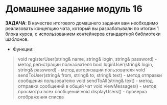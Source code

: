 # Домашнее задание модуль 16

**ЗАДАЧА**: В качестве итогового домашнего задания вам необходимо реализовать концепцию чата, который вы разрабатывали по итогам 1 блока курса, с использованием контейнеров стандартной библиотеки шаблонов.

- Функции:
> void registerUser(string& name, string& login, string& password) - метод регистрации пользователя
> bool loginUser(string& login, string& password) - метод авторизации пользователя
> void sendToUser(string& from, string& to, string& text) - метод отправки сообщения пользователю
> void sendToAll(string& text) - метод отправки сообщений в общий чат
> void viewMessages() - метод просмотра всех сообщений
> void displayUsers() - проверка отображения списка
